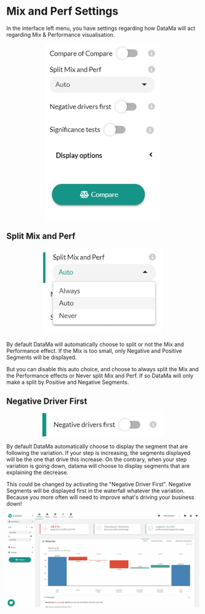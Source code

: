 #  Mix and Perf Settings

In the interface left menu, you have settings regarding how DataMa will act regarding Mix & Performance visualisation.

<center><img src="compare/web_application/menu/images/SplitMixandPerf-Settings.jpg"/></center>

## Split Mix and Perf

<center><img src="compare/web_application/menu/images/DropDownSplitMixPerf.jpg"/></center>

By default DataMa will automatically choose to split or not the Mix and Performance effect. If the Mix is too small, only Negative and Positive Segments will be displayed.

But you can disable this auto choice, and choose to always split the Mix and the Performance effects or Never split Mix and Perf. If so DataMa will only make a split by Positive and Negative Segments.

## Negative Driver First

<center><img src="compare/web_application/menu/images/NegativeDriverFirst.jpg"/></center>

By default DataMa automatically choose to display the segment that are following the variation. If your step is increasing, the segments displayed will be the one that drive this increase. On the contrary, when your step variation is going down, datama will choose to display segments that are explaining the decrease.

This could be changed by activating the "Negative Driver First". Negative Segments will be displayed first in the waterfall whatever the variation. Because you more often will need to improve what's driving your business down!

<center><img src="compare/web_application/menu/images/32 - Negative Drivers First - Copy.gif"/></center>
